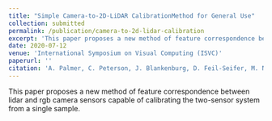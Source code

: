 ```yaml
---
title: "Simple Camera-to-2D-LiDAR CalibrationMethod for General Use"
collection: submitted
permalink: /publication/camera-to-2d-lidar-calibration
excerpt: 'This paper proposes a new method of feature correspondence between lidar and rgb camera sensors capable of calibrating the two-sensor system from a single sample.'
date: 2020-07-12
venue: 'International Symposium on Visual Computing (ISVC)'
paperurl: ''
citation: 'A. Palmer, C. Peterson, J. Blankenburg, D. Feil-Seifer, M. Nicolescu, &quot;Simple Camera-to-2D-LiDAR CalibrationMethod for General Use.&quot; <i>in International Symposium on Visual Computing (ISVC)</i>, Jul. 2020.'
---
```

This paper proposes a new method of feature correspondence between lidar and rgb camera sensors capable of calibrating the two-sensor system from a single sample.

